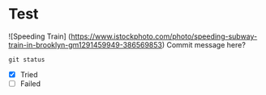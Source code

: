 # Test

![Speeding Train] (https://www.istockphoto.com/photo/speeding-subway-train-in-brooklyn-gm1291459949-386569853)
Commit message here?
```
git status
```

- [x] Tried
- [ ] Failed
